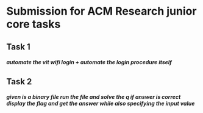 # Submission for ACM Research junior core tasks

## Task 1 
##### automate the vit wifi login +  automate the login procedure itself

## Task 2
##### given is a binary file run the file and solve the q if answer is correct display the flag and get the answer while also specifying the input value 
